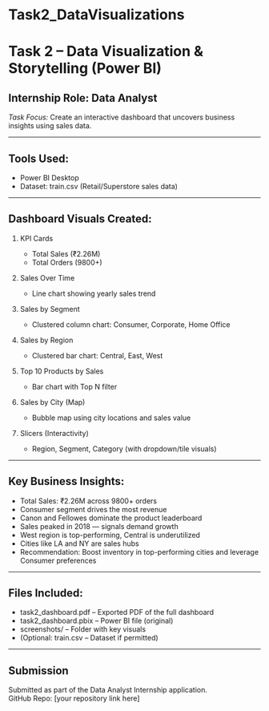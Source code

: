 # Task2_DataVisualizations
# Task 2 – Data Visualization & Storytelling (Power BI)

## Internship Role: Data Analyst  
*Task Focus:* Create an interactive dashboard that uncovers business insights using sales data.

---

## Tools Used:
- Power BI Desktop
- Dataset: train.csv (Retail/Superstore sales data)

---

## Dashboard Visuals Created:

1. KPI Cards
   - Total Sales (₹2.26M)
   - Total Orders (9800+)

2. Sales Over Time
   - Line chart showing yearly sales trend

3. Sales by Segment
   - Clustered column chart: Consumer, Corporate, Home Office

4. Sales by Region
   - Clustered bar chart: Central, East, West

5. Top 10 Products by Sales
   - Bar chart with Top N filter

6. Sales by City (Map)
   - Bubble map using city locations and sales value

7. Slicers (Interactivity)
   - Region, Segment, Category (with dropdown/tile visuals)

---

## Key Business Insights:

- Total Sales: ₹2.26M across 9800+ orders
- Consumer segment drives the most revenue
- Canon and Fellowes dominate the product leaderboard
- Sales peaked in 2018 — signals demand growth
- West region is top-performing, Central is underutilized
- Cities like LA and NY are sales hubs
- Recommendation: Boost inventory in top-performing cities and leverage Consumer preferences

---

## Files Included:

- task2_dashboard.pdf – Exported PDF of the full dashboard
- task2_dashboard.pbix – Power BI file (original)
- screenshots/ – Folder with key visuals
- (Optional: train.csv – Dataset if permitted)

---

## Submission
Submitted as part of the Data Analyst Internship application.  
GitHub Repo: [your repository link here]
